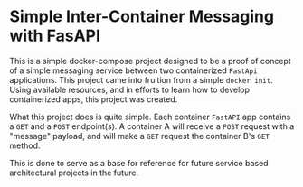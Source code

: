 # Simple Inter-Container Messaging with FasAPI

This is a simple docker-compose project designed to be a proof of concept of a simple messaging service between two containerized `FastApi` applications. This project came into fruition from a simple `docker init`. Using available resources, and in efforts to learn how to develop containerized apps, this project was created.

What this project does is quite simple. Each container `FastAPI` app contains a `GET` and a `POST` endpoint(s). A container A will receive a `POST` request with a "message" payload, and will make a `GET` request the container B's `GET` method.

This is done to serve as a base for reference for future service based architectural projects in the future.